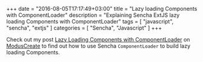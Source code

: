 +++
date = "2016-08-05T17:17:49+03:00"
title = "Lazy loading Components with ComponentLoader"
description = "Explaining Sencha ExtJS lazy loading Components with ComponentLoader"
tags = [
    "javascript",
    "sencha",
    "extjs"
]
categories = [
    "Sencha",
    "Javascript"
]
+++

Check out my post <a href="http://moduscreate.com/lazy-loading-components-with-componentloader/" target="_blank">Lazy Loading Components with ComponentLoader</a> on <a href="http://moduscreate.com" target="_blank">ModusCreate</a> to find out how to use Sencha `ComponentLoader` to build lazy loading Components.
<!--more-->

